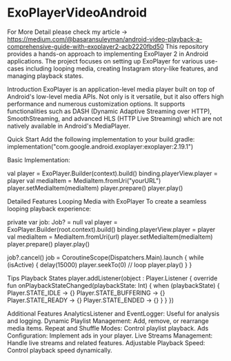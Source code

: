 # ExoPlayerVideoAndroid

For More Detail please check my article -> https://medium.com/@basaransuleyman/android-video-playback-a-comprehensive-guide-with-exoplayer2-acb2220fbd50
This repository provides a hands-on approach to implementing ExoPlayer 2 in Android applications. The project focuses on setting up ExoPlayer for various use-cases including looping media, creating Instagram story-like features, and managing playback states.

Introduction
ExoPlayer is an application-level media player built on top of Android's low-level media APIs. Not only is it versatile, but it also offers high performance and numerous customization options. It supports functionalities such as DASH (Dynamic Adaptive Streaming over HTTP), SmoothStreaming, and advanced HLS (HTTP Live Streaming) which are not natively available in Android's MediaPlayer.


Quick Start
Add the following implementation to your build.gradle:
implementation("com.google.android.exoplayer:exoplayer:2.19.1")


Basic Implementation:

val player = ExoPlayer.Builder(context).build()
binding.playerView.player = player
val mediaItem = MediaItem.fromUri("yourURL")
player.setMediaItem(mediaItem)
player.prepare()
player.play()

Detailed Features
Looping Media with ExoPlayer
To create a seamless looping playback experience:

private var job: Job? = null
val player = ExoPlayer.Builder(root.context).build()
binding.playerView.player = player
val mediaItem = MediaItem.fromUri(url)
player.setMediaItem(mediaItem)
player.prepare()
player.play()

job?.cancel()
job = CoroutineScope(Dispatchers.Main).launch {
    while (isActive) {
        delay(15000)
        player.seekTo(0) // loop
        player.play()
    }
} 

Tips 
Playback States
player.addListener(object : Player.Listener {
    override fun onPlaybackStateChanged(playbackState: Int) {
        when (playbackState) {
            Player.STATE_IDLE -> {}
            Player.STATE_BUFFERING -> {}
            Player.STATE_READY -> {}
            Player.STATE_ENDED -> {}
        }
    }
})

Additional Features
AnalyticsListener and EventLogger: Useful for analysis and logging.
Dynamic Playlist Management: Add, remove, or rearrange media items.
Repeat and Shuffle Modes: Control playlist playback.
Ads Configuration: Implement ads in your player.
Live Streams Management: Handle live streams and related features.
Adjustable Playback Speed: Control playback speed dynamically.

